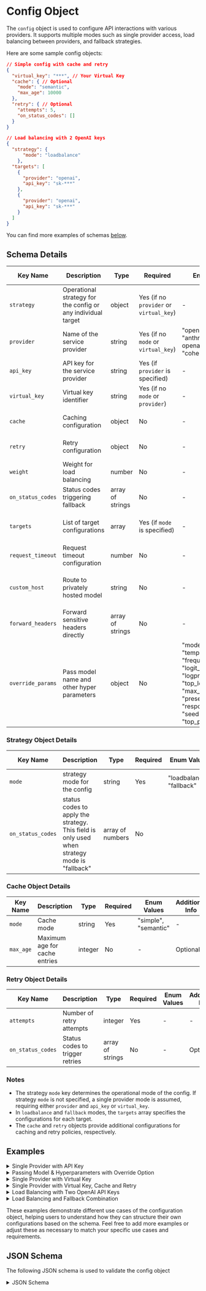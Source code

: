 # Config Object

The `config` object is used to configure API interactions with various providers. It supports multiple modes such as single provider access, load balancing between providers, and fallback strategies.

Here are some sample config objects:

```json
// Simple config with cache and retry
{
  "virtual_key": "***", // Your Virtual Key
  "cache": { // Optional
    "mode": "semantic",
    "max_age": 10000
  },
  "retry": { // Optional
    "attempts": 5,
    "on_status_codes": []
  }
}

// Load balancing with 2 OpenAI keys
{
  "strategy": {
      "mode": "loadbalance"
    },
  "targets": [
    {
      "provider": "openai",
      "api_key": "sk-***"
    },
    {
      "provider": "openai",
      "api_key": "sk-***"
    }
  ]
}
```

You can find more examples of schemas [below](config-object.md#examples).

## Schema Details

| Key Name          | Description                                                  | Type             | Required                                | Enum Values                                                                                                                                                                           | Additional Info                                      |
| ----------------- | ------------------------------------------------------------ | ---------------- | --------------------------------------- | ------------------------------------------------------------------------------------------------------------------------------------------------------------------------------------- | ---------------------------------------------------- |
| `strategy`        | Operational strategy for the config or any individual target | object           | Yes (if no `provider` or `virtual_key`) | -                                                                                                                                                                                     | See Strategy Object Details                          |
| `provider`        | Name of the service provider                                 | string           | Yes (if no `mode` or `virtual_key`)     | "openai", "anthropic", "azure-openai", "anyscale", "cohere"                                                                                                                           | -                                                    |
| `api_key`         | API key for the service provider                             | string           | Yes (if `provider` is specified)        | -                                                                                                                                                                                     | -                                                    |
| `virtual_key`     | Virtual key identifier                                       | string           | Yes (if no `mode` or `provider`)        | -                                                                                                                                                                                     | -                                                    |
| `cache`           | Caching configuration                                        | object           | No                                      | -                                                                                                                                                                                     | See Cache Object Details                             |
| `retry`           | Retry configuration                                          | object           | No                                      | -                                                                                                                                                                                     | See Retry Object Details                             |
| `weight`          | Weight for load balancing                                    | number           | No                                      | -                                                                                                                                                                                     | Used in `loadbalance` mode                           |
| `on_status_codes` | Status codes triggering fallback                             | array of strings | No                                      | -                                                                                                                                                                                     | Used in `fallback` mode                              |
| `targets`         | List of target configurations                                | array            | Yes (if `mode` is specified)            | -                                                                                                                                                                                     | Each item follows the config schema                  |
| `request_timeout` | Request timeout configuration                                | number           | No                                      | -                                                                                                                                                                                     | -                                                    |
| `custom_host`     | Route to privately hosted model                              | string           | No                                      | -                                                                                                                                                                                     | Used in combination with `provider` + `api_key`      |
| `forward_headers` | Forward sensitive headers directly                           | array of strings | No                                      | -                                                                                                                                                                                     | -                                                    |
| `override_params` | Pass model name and other hyper parameters                   | object           | No                                      | "model", "temperature", "frequency\_penalty", "logit\_bias", "logprobs", "top\_logprobs", "max\_tokens", "n", "presence\_penalty", "response\_format", "seed", "stop", "top\_p", etc. | Pass everything that's typically part of the payload |

### Strategy Object Details

<table><thead><tr><th width="137">Key Name</th><th width="130">Description</th><th width="107">Type</th><th>Required</th><th width="133">Enum Values</th><th>Additional Info</th></tr></thead><tbody><tr><td><code>mode</code></td><td>strategy mode for the config</td><td>string</td><td>Yes</td><td>"loadbalance", "fallback"</td><td></td></tr><tr><td><code>on_status_codes</code></td><td>status codes to apply the strategy. This field is only used when strategy mode is "fallback"</td><td>array of numbers</td><td>No</td><td></td><td>Optional</td></tr></tbody></table>

### Cache Object Details

| Key Name  | Description                   | Type    | Required | Enum Values          | Additional Info |
| --------- | ----------------------------- | ------- | -------- | -------------------- | --------------- |
| `mode`    | Cache mode                    | string  | Yes      | "simple", "semantic" | -               |
| `max_age` | Maximum age for cache entries | integer | No       | -                    | Optional        |

### Retry Object Details

| Key Name          | Description                     | Type             | Required | Enum Values | Additional Info |
| ----------------- | ------------------------------- | ---------------- | -------- | ----------- | --------------- |
| `attempts`        | Number of retry attempts        | integer          | Yes      | -           | -               |
| `on_status_codes` | Status codes to trigger retries | array of strings | No       | -           | Optional        |

### Notes

* The strategy `mode` key determines the operational mode of the config. If strategy `mode` is not specified, a single provider mode is assumed, requiring either `provider` and `api_key` or `virtual_key`.
* In `loadbalance` and `fallback` modes, the `targets` array specifies the configurations for each target.
* The `cache` and `retry` objects provide additional configurations for caching and retry policies, respectively.

## Examples

<details>

<summary>Single Provider with API Key</summary>

```json
{
  "provider": "openai",
  "api_key": "sk-***"
}
```

</details>

<details>

<summary>Passing Model &#x26; Hyperparameters with Override Option</summary>

<pre class="language-json"><code class="lang-json">{
  "provider": "anthropic",
  "api_key": "xxx",
<strong>  "override_params": {
</strong><strong>    "model": "claude-3-sonnet-20240229",
</strong><strong>    "max_tokens": 512,
</strong><strong>    "temperature": 0
</strong><strong>  }
</strong>}
</code></pre>

</details>

<details>

<summary>Single Provider with Virtual Key</summary>

```json
{
  "virtual_key": "***"
}
```

</details>

<details>

<summary>Single Provider with Virtual Key, Cache and Retry</summary>

```json
{
  "virtual_key": "***",
  "cache": {
    "mode": "semantic",
    "max_age": 10000
  },
  "retry": {
    "attempts": 5,
    "on_status_codes": [429]
  }
}
```

</details>

<details>

<summary>Load Balancing with Two OpenAI API Keys</summary>

```json
{
  "strategy": {
      "mode": "loadbalance"
    },
  "targets": [
    {
      "provider": "openai",
      "api_key": "sk-***"
    },
    {
      "provider": "openai",
      "api_key": "sk-***"
    }
  ]
}
```

</details>

<details>

<summary>Load Balancing and Fallback Combination</summary>

```json
{
  "strategy": {
      "mode": "loadbalance"
    },
  "targets": [
    {
      "provider": "openai",
      "api_key": "sk-***"
    },
    {
      "strategy": {
          "mode": "fallback",
          "on_status_codes": [429, 241]
        },
      "targets": [
        {
          "virtual_key": "***"
        },
        {
          "virtual_key": "***"
        }
      ]
    }
  ]
}
```

</details>

These examples demonstrate different use cases of the configuration object, helping users to understand how they can structure their own configurations based on the schema. Feel free to add more examples or adjust these as necessary to match your specific use cases and requirements.

## JSON Schema

The following JSON schema is used to validate the config object

<details>

<summary>JSON Schema</summary>

```json
{
  "$schema": "http://json-schema.org/draft-07/schema#",
  "type": "object",
  "properties": {
    "strategy": {
      "type": "object",
      "properties": {
        "mode": {
          "type": "string",
          "enum": [
            "single",
            "loadbalance",
            "fallback"
          ]
        },
        "on_status_codes": {
          "type": "array",
          "items": {
            "type": "integer"
          },
          "optional": true
        }
      }
    },
    "provider": {
      "type": "string",
      "enum": [
        "openai",
        "anthropic",
        "azure-openai",
        "anyscale",
        "cohere",
        "palm"
      ]
    },
    "resource_name": {
      "type": "string",
      "optional": true
    },
    "deployment_id": {
      "type": "string",
      "optional": true
    },
    "api_version": {
      "type": "string",
      "optional": true
    },
    "override_params": {
      "type": "object"
    },
    "api_key": {
      "type": "string"
    },
    "virtual_key": {
      "type": "string"
    },
    "cache": {
      "type": "object",
      "properties": {
        "mode": {
          "type": "string",
          "enum": [
            "simple",
            "semantic"
          ]
        },
        "max_age": {
          "type": "integer",
          "optional": true
        }
      },
      "required": [
        "mode"
      ]
    },
    "retry": {
      "type": "object",
      "properties": {
        "attempts": {
          "type": "integer"
        },
        "on_status_codes": {
          "type": "array",
          "items": {
            "type": "number"
          },
          "optional": true
        }
      },
      "required": [
        "attempts"
      ]
    },
    "weight": {
      "type": "number"
    },
    "on_status_codes": {
      "type": "array",
      "items": {
        "type": "integer"
      }
    },
    "targets": {
      "type": "array",
      "items": {
        "$ref": "#"
      }
    }
  },
  "anyOf": [
    {
      "required": [
        "provider",
        "api_key"
      ]
    },
    {
      "required": [
        "virtual_key"
      ]
    },
    {
      "required": [
        "strategy",
        "targets"
      ]
    },
    {
      "required": [
        "cache"
      ]
    },
    {
      "required": [
        "retry"
      ]
    }
  ],
  "additionalProperties": false
}
```

</details>

